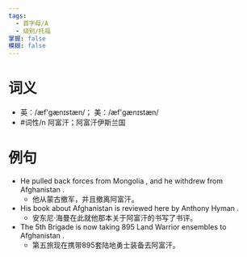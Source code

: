 ```yaml
---
tags:
  - 首字母/A
  - 级别/托福
掌握: false
模糊: false
---
```

# 词义
- 英：/æf'ɡænɪstæn/； 美：/æf'ɡænɪstæn/
- #词性/n  阿富汗；阿富汗伊斯兰国
# 例句
- He pulled back forces from Mongolia , and he withdrew from Afghanistan .
	- 他从蒙古撤军，并且撤离阿富汗。
- His book about Afghanistan is reviewed here by Anthony Hyman .
	- 安东尼·海曼在此就他那本关于阿富汗的书写了书评。
- The 5th Brigade is now taking 895 Land Warrior ensembles to Afghanistan .
	- 第五旅现在携带895套陆地勇士装备去阿富汗。
